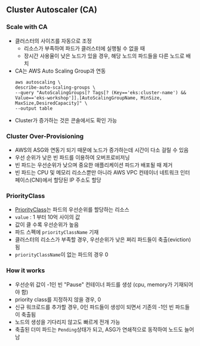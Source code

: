 ## Cluster Autoscaler (CA)
### Scale with CA
* 클러스터의 사이즈를 자동으로 조정
  * 리소스가 부족하여 파드가 클러스터에 실행될 수 없을 때
  * 장시간 사용율이 낮은 노드가 있을 경우, 해당 노드의 파드들을 다른 노드로 배치
* CA는 AWS Auto Scaling Group과 연동
    ```
    aws autoscaling \
    describe-auto-scaling-groups \
    --query "AutoScalingGroups[? Tags[? (Key=='eks:cluster-name') && Value=='eks-workshop']].[AutoScalingGroupName, MinSize, MaxSize,DesiredCapacity]" \
    --output table
    ```
* Cluster가 증가하는 것은 콘솔에서도 확인 가능

### Cluster Over-Provisioning
* AWS의 ASG와 연동기 되기 때문에 노드가 증가하는데 시간이 다소 걸릴 수 있음
* 우선 순위가 낮은 빈 파드를 이용하여 오버프로비저닝
* 빈 파드는 우선순위가 낮으며 중요한 애플리케이션 파드가 배포될 때 제거
* 빈 파드는 CPU 및 메모리 리소스뿐만 아니라 AWS VPC 컨테이너 네트워크 인터페이스(CNI)에서 할당된 IP 주소도 할당

### PriorityClass
* [PriorityClass](https://kubernetes.io/ko/docs/concepts/scheduling-eviction/pod-priority-preemption/)는 파드의 우선순위를 할당하는 리소스
* `value` : 1 부터 10억 사이의 값
* 값이 클 수록 우선순위가 높음
* 파드 스펙에 `priorityClassName` 기재
* 클러스터의 리소스가 부족할 경우, 우선순위가 낮은 쩌리 파드들이 축출(eviction)됨
* `priorityClassName`이 없는 파드의 경우 0

### How it works
* 우선순위 값이 -1인 빈 "Pause" 컨테이너 파드를 생성 (cpu, memory가 기재되어야 함)
* priority class를 지정하지 않을 경우, 0
* 신규 워크로드를 추가할 경우, 0인 파드들이 생성이 되면서 기존의 -1인 빈 파드들이 축출됨
* 노드의 생성을 기다리지 않고도 빠르게 전개 가능
* 축출된 더미 파드는 `Pending`상태가 되고, ASG가 연쇄적으로 동작하여 노드도 늘어남